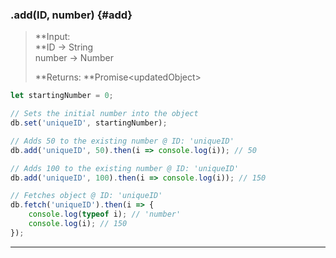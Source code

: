 ### .add\(ID, number\) {#add}

> **Input:                                    
>    **ID -&gt; String  
>    number -&gt; Number
>
> **Returns: **Promise&lt;updatedObject&gt;

```js
let startingNumber = 0;

// Sets the initial number into the object
db.set('uniqueID', startingNumber);

// Adds 50 to the existing number @ ID: 'uniqueID'
db.add('uniqueID', 50).then(i => console.log(i)); // 50

// Adds 100 to the existing number @ ID: 'uniqueID'
db.add('uniqueID', 100).then(i => console.log(i)); // 150

// Fetches object @ ID: 'uniqueID'
db.fetch('uniqueID').then(i => {
    console.log(typeof i); // 'number'
    console.log(i); // 150
});
```

---



